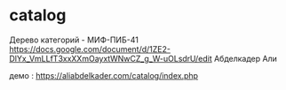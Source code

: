 # catalog
Дерево категорий - МИФ-ПИБ-41
https://docs.google.com/document/d/1ZE2-DlYx_VmLLfT3xxXXmOayxtWNwCZ_g_W-uOLsdrU/edit
Абделкадер Али	

демо : https://aliabdelkader.com/catalog/index.php
